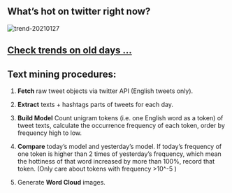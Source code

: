 ## What’s hot on twitter right now?

![trend-20210127][wordcloud]

[wordcloud]: https://raw.githubusercontent.com/xdqc/tweet-trend-everyday/master/word-cloud/trend-20210127.png?token=AF5V4P7ADR6KQBZ4CEDTNIK6AXRMU "trend-20210127"

## [Check trends on old days ...](https://github.com/xdqc/tweet-trend-everyday/tree/master/word-cloud)

## Text mining procedures:

1. **Fetch** raw tweet objects via twitter API (English tweets only).

2. **Extract** texts + hashtags parts of tweets for each day.

3. **Build Model** Count unigram tokens (i.e. one English word as a token) of tweet texts, calculate the occurrence frequency of each token, order by frequency high to low.

4. **Compare** today’s model and yesterday’s model. If today’s frequency of one token is higher than 2 times of yesterday’s frequency, which mean the hottiness of that word increased by more than 100%, record that token. (Only care about tokens with frequency >10^-5 )

5. Generate **Word Cloud** images.
